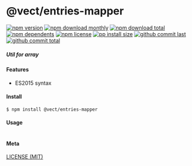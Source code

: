 # @vect/entries-mapper

[![npm version][badge-npm-version]][url-npm]
[![npm download monthly][badge-npm-download-monthly]][url-npm]
[![npm download total][badge-npm-download-total]][url-npm]
[![npm dependents][badge-npm-dependents]][url-github]
[![npm license][badge-npm-license]][url-npm]
[![pp install size][badge-pp-install-size]][url-pp]
[![github commit last][badge-github-last-commit]][url-github]
[![github commit total][badge-github-commit-count]][url-github]

[//]: <> (Shields)
[badge-npm-version]: https://flat.badgen.net/npm/v/@vect/entries-mapper
[badge-npm-download-monthly]: https://flat.badgen.net/npm/dm/@vect/entries-mapper
[badge-npm-download-total]:https://flat.badgen.net/npm/dt/@vect/entries-mapper
[badge-npm-dependents]: https://flat.badgen.net/npm/dependents/@vect/entries-mapper
[badge-npm-license]: https://flat.badgen.net/npm/license/@vect/entries-mapper
[badge-pp-install-size]: https://flat.badgen.net/packagephobia/install/@vect/entries-mapper
[badge-github-last-commit]: https://flat.badgen.net/github/last-commit/hoyeungw/vect
[badge-github-commit-count]: https://flat.badgen.net/github/commits/hoyeungw/vect

[//]: <> (Link)
[url-npm]: https://npmjs.org/package/@vect/entries-mapper
[url-pp]: https://packagephobia.now.sh/result?p=@vect/entries-mapper
[url-github]: https://github.com/hoyeungw/vect
##### Util for array

#### Features

- ES2015 syntax

#### Install
```console
$ npm install @vect/entries-mapper
```

#### Usage
```js
```

#### Meta
[LICENSE (MIT)](LICENSE)

